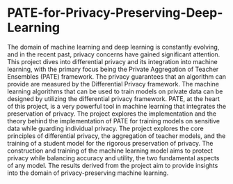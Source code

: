 # PATE-for-Privacy-Preserving-Deep-Learning
The domain of machine learning and deep learning is constantly evolving, and in the recent past, privacy concerns have gained significant attention. This project dives into differential privacy and its integration into machine learning, with the primary focus being the Private Aggregation of Teacher Ensembles (PATE) framework. The privacy guarantees that an algorithm can provide are measured by the Differential Privacy framework. The machine learning algorithms that can be used to train models on private data can be designed by utilizing the differential privacy framework. PATE, at the heart of this project, is a very powerful tool in machine learning that integrates the preservation of privacy. The project explores the implementation and the theory behind the implementation of PATE for training models on sensitive data while guarding individual privacy. The project explores the core principles of differential privacy, the aggregation of teacher models, and the training of a student model for the rigorous preservation of privacy. The construction and training of the machine learning model aims to protect privacy while balancing accuracy and utility, the two fundamental aspects of any model. The results derived from the project aim to provide insights into the domain of privacy-preserving machine learning.
